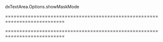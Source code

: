 <!--id-->dxTextArea.Options.showMaskMode<!--/id-->
===========================================================================
<!--hidden--><!--/hidden-->
===========================================================================

